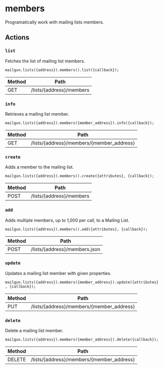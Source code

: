 # members

Programatically work with mailing lists members.

## Actions

### `list`

Fetches the list of mailing list members.

`mailgun.lists({address}).members().list({callback});`

Method | Path
--- | ---
GET | /lists/{address}/members

### `info`

Retrieves a mailing list member.

`mailgun.lists({address}).members({member_address}).info({callback});`

Method | Path
--- | ---
GET | /lists/{address}/members/{member_address}

### `create`

Adds a member to the mailing list.

`mailgun.lists({address}).members().create({attributes}, {callback});`

Method | Path
--- | ---
POST | /lists/{address}/members

### `add`

Adds multiple members, up to 1,000 per call, to a Mailing List.

`mailgun.lists({address}).members().add({attributes}, {callback});`

Method | Path
--- | ---
POST | /lists/{address}/members.json

### `update`

Updates a mailing list member with given properties.

`mailgun.lists({address}).members({member_address}).update({attributes}, {callback});`

Method | Path
--- | ---
PUT | /lists/{address}/members/{member_address}

### `delete`

Delete a mailing list member.

`mailgun.lists({address}).members({member_address}).delete({callback});`

Method | Path
--- | ---
DELETE | /lists/{address}/members/{member_address}


